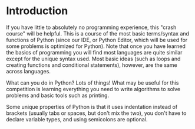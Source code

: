 # Introduction

If you have little to absolutely no programming experience, this "crash course" will be helpful. This is a course of the most basic terms/syntax and functions of Python (since our IDE, or Python Editor, which will be used for some problems is optimized for Python). Note that once you have learned the basics of programming you will find most languages are quite similar except for the unique syntax used. Most basic ideas (such as loops and creating functions and conditional statements), however, are the same across languages.

What can you do in Python? Lots of things! What may be useful for this competition is learning everything you need to write algorithms to solve problems and basic tools such as printing.

Some unique properties of Python is that it uses indentation instead of brackets (usually tabs or spaces, but don't mix the two), you don't have to declare variable types, and using semicolons are optional.